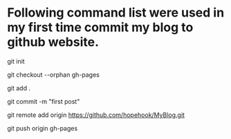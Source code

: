 Following command list were used in my first time commit my blog to github website.
======
git init

git checkout --orphan gh-pages

git add .

git commit -m "first post"

git remote add origin https://github.com/hopehook/MyBlog.git

git push origin gh-pages
